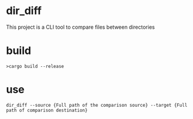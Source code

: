 # dir_diff
This project is a CLI tool to compare files between directories

# build
```
>cargo build --release
```

# use
```
dir_diff --source {Full path of the comparison source} --target {Full path of comparison destination}
```
